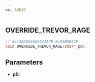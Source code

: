 ```yaml
---
ns: AUDIO
---
```

## OVERRIDE_TREVOR_RAGE

```c
// 0x13AD665062541A7E 0x05B9B5CF
void OVERRIDE_TREVOR_RAGE(char* p0);
```


## Parameters
* **p0**: 

